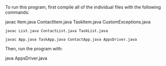 
To run this program, first compile all of the individual files with the following commands:
<p>	javac Item.java ContactItem.java TaskItem.java CustomExceptions.java

	javac List.java ContactList.java TaskList.java

	javac App.java TaskApp.java ContactApp.java AppsDriver.java
</p>

Then, run the program with:

<p>
	java AppsDriver.java
</p>



